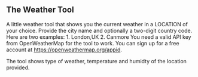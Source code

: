 ## The Weather Tool 

A little weather tool that shows you the current weather in a LOCATION of
    your choice. Provide the city name and optionally a two-digit country code.
    Here are two examples:
    1. London,UK
    2. Canmore
    You need a valid API key from OpenWeatherMap for the tool to work. You can
    sign up for a free account at https://openweathermap.org/appid.
    

The tool shows type of weather, temperature and humidty of the location provided.

